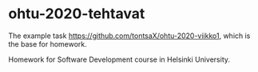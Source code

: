 # ohtu-2020-tehtavat

The example task https://github.com/tontsaX/ohtu-2020-viikko1, which is the base for homework.

Homework for Software Development course in Helsinki University.
